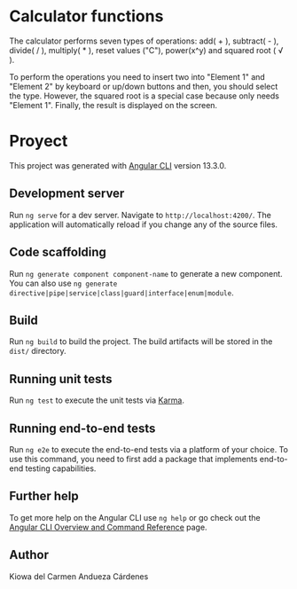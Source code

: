 # Calculator functions

The calculator performs seven types of operations: add( + ), subtract( - ), divide( / ), multiply( * ), reset values ("C"), power(x^y) and squared root ( √ ).

To perform the operations you need to insert two into "Element 1" and "Element 2" by keyboard or up/down buttons and then, you should select the type. However, the squared root is a special case because only needs "Element 1". Finally, the result is displayed on the screen.

# Proyect

This project was generated with [Angular CLI](https://github.com/angular/angular-cli) version 13.3.0.

## Development server

Run `ng serve` for a dev server. Navigate to `http://localhost:4200/`. The application will automatically reload if you change any of the source files.

## Code scaffolding

Run `ng generate component component-name` to generate a new component. You can also use `ng generate directive|pipe|service|class|guard|interface|enum|module`.

## Build

Run `ng build` to build the project. The build artifacts will be stored in the `dist/` directory.

## Running unit tests

Run `ng test` to execute the unit tests via [Karma](https://karma-runner.github.io).

## Running end-to-end tests

Run `ng e2e` to execute the end-to-end tests via a platform of your choice. To use this command, you need to first add a package that implements end-to-end testing capabilities.

## Further help

To get more help on the Angular CLI use `ng help` or go check out the [Angular CLI Overview and Command Reference](https://angular.io/cli) page.

## Author
Kiowa del Carmen Andueza Cárdenes